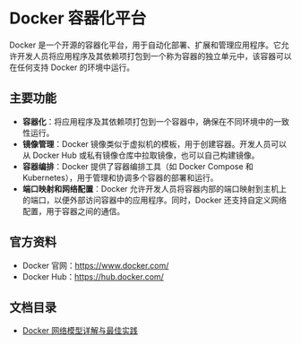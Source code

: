 # Docker 容器化平台

Docker 是一个开源的容器化平台，用于自动化部署、扩展和管理应用程序。它允许开发人员将应用程序及其依赖项打包到一个称为容器的独立单元中，该容器可以在任何支持 Docker 的环境中运行。

## 主要功能

- **容器化**：将应用程序及其依赖项打包到一个容器中，确保在不同环境中的一致性运行。
- **镜像管理**：Docker 镜像类似于虚拟机的模板，用于创建容器。开发人员可以从 Docker Hub 或私有镜像仓库中拉取镜像，也可以自己构建镜像。
- **容器编排**：Docker 提供了容器编排工具（如 Docker Compose 和 Kubernetes），用于管理和协调多个容器的部署和运行。
- **端口映射和网络配置**：Docker 允许开发人员将容器内部的端口映射到主机上的端口，以便外部访问容器中的应用程序。同时，Docker 还支持自定义网络配置，用于容器之间的通信。

## 官方资料

- Docker 官网：<https://www.docker.com/>
- Docker Hub：<https://hub.docker.com/>

## 文档目录

- [Docker 网络模型详解与最佳实践]()
